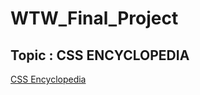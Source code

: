 # WTW_Final_Project

## Topic : CSS ENCYCLOPEDIA

[CSS Encyclopedia](https://ashket980.github.io/WTW_Final_Project/index.html)


